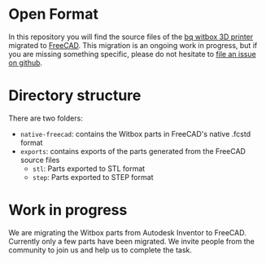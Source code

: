 Open Format
===========

In this repository you will find the source files of the [bq witbox 3D printer](http://www.bq.com/gb/products/witbox.html) migrated to [FreeCAD](http://www.freecadweb.org/). This migration is an ongoing work in progress, but if you are missing something specific, please do not hesitate to [file an issue on github](https://github.com/bq/witbox/issues).

Directory structure
===================

There are two folders:

* `native-freecad`: contains the Witbox parts in FreeCAD's native .fcstd format
* `exports`: contains exports of the parts generated from the FreeCAD source files
  * `stl`: Parts exported to STL format
  * `step`: Parts exported to STEP format

Work in progress
================

We are migrating the Witbox parts from Autodesk Inventor to FreeCAD. Currently only a few parts have been migrated. We invite people from the community to join us and help us to complete the task.
